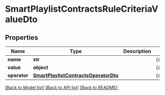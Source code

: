 # SmartPlaylistContractsRuleCriteriaValueDto

## Properties
Name | Type | Description | Notes
------------ | ------------- | ------------- | -------------
**name** | **str** |  | [optional] 
**value** | **object** |  | [optional] 
**operator** | [**SmartPlaylistContractsOperatorDto**](SmartPlaylistContractsOperatorDto.md) |  | [optional] 

[[Back to Model list]](../README.md#documentation-for-models) [[Back to API list]](../README.md#documentation-for-api-endpoints) [[Back to README]](../README.md)

